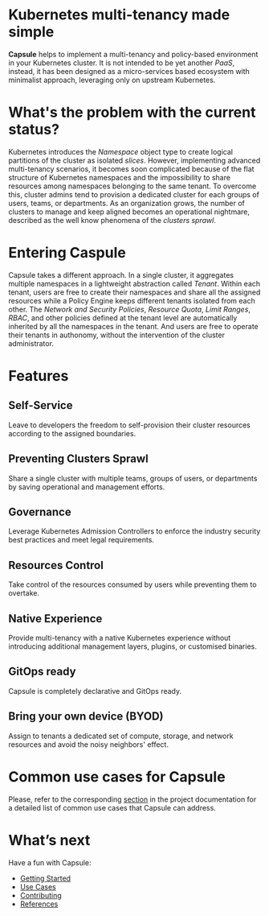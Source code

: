 # Kubernetes multi-tenancy made simple
**Capsule** helps to implement a multi-tenancy and policy-based environment in your Kubernetes cluster. It is not intended to be yet another _PaaS_, instead, it has been designed as a micro-services based ecosystem with minimalist approach, leveraging only on upstream Kubernetes. 

# What's the problem with the current status?
Kubernetes introduces the _Namespace_ object type to create logical partitions of the cluster as isolated *slices*. However, implementing advanced multi-tenancy scenarios, it becomes soon complicated because of the flat structure of Kubernetes namespaces and the impossibility to share resources among namespaces belonging to the same tenant. To overcome this, cluster admins tend to provision a dedicated cluster for each groups of users, teams, or departments. As an organization grows, the number of clusters to manage and keep aligned becomes an operational nightmare, described as the well know phenomena of the _clusters sprawl_.

# Entering Caspule
Capsule takes a different approach. In a single cluster, it aggregates multiple namespaces in a lightweight abstraction called _Tenant_. Within each tenant, users are free to create their namespaces and share all the assigned resources while a Policy Engine keeps different tenants isolated from each other. The _Network and Security Policies_, _Resource Quota_, _Limit Ranges_, _RBAC_, and other policies defined at the tenant level are automatically inherited by all the namespaces in the tenant. And users are free to operate their tenants in authonomy, without the intervention of the cluster administrator.

# Features
## Self-Service
Leave to developers the freedom to self-provision their cluster resources according to the assigned boundaries.

## Preventing Clusters Sprawl
Share a single cluster with multiple teams, groups of users, or departments by saving operational and management efforts.

## Governance
Leverage Kubernetes Admission Controllers to enforce the industry security best practices and meet legal requirements.

## Resources Control
Take control of the resources consumed by users while preventing them to overtake.

## Native Experience
Provide multi-tenancy with a native Kubernetes experience without introducing additional management layers, plugins, or customised binaries.

## GitOps ready
Capsule is completely declarative and GitOps ready.

## Bring your own device (BYOD)
Assign to tenants a dedicated set of compute, storage, and network resources and avoid the noisy neighbors' effect.

# Common use cases for Capsule
Please, refer to the corresponding [section](./docs/operator/use-cases/overview.md) in the project documentation for a detailed list of common use cases that Capsule can address.

# What’s next
Have a fun with Capsule:

* [Getting Started](./getting-started.md)
* [Use Cases](./use-cases/overview.md)
* [Contributing](./contributing.md)
* [References](./references.md)